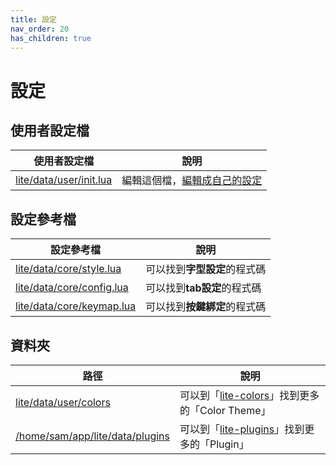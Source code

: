 ```yaml
---
title: 設定
nav_order: 20
has_children: true
---
```



# 設定

## 使用者設定檔

| 使用者設定檔 | 說明 |
| --- | --- |
| [lite/data/user/init.lua](https://github.com/rxi/lite/blob/master/data/user/init.lua) | 編輯這個檔，[編輯成自己的設定](https://github.com/samwhelp/note-about-lite-editor/blob/master/demo/config/user/init.lua) |


## 設定參考檔

| 設定參考檔 | 說明 |
| --- | --- |
| [lite/data/core/style.lua](https://github.com/rxi/lite/blob/master/data/core/style.lua) | 可以找到**字型設定**的程式碼 |
| [lite/data/core/config.lua](https://github.com/rxi/lite/blob/master/data/core/config.lua) | 可以找到**tab設定**的程式碼 |
| [lite/data/core/keymap.lua](https://github.com/rxi/lite/blob/master/data/core/keymap.lua) | 可以找到**按鍵綁定**的程式碼 |


## 資料夾

| 路徑 | 說明 |
| --- | --- |
| [lite/data/user/colors](https://github.com/rxi/lite/tree/master/data/user/colors) | 可以到「[lite-colors](https://github.com/rxi/lite-colors)」找到更多的「Color Theme」 |
| [/home/sam/app/lite/data/plugins](https://github.com/rxi/lite/tree/master/data/plugins) | 可以到「[lite-plugins](https://github.com/rxi/lite-plugins)」找到更多的「Plugin」 |
